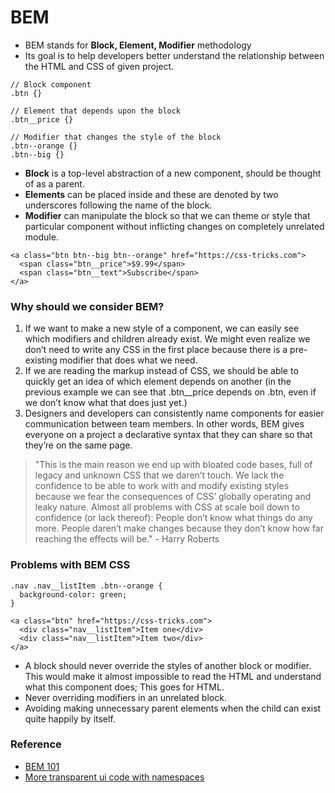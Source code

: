 # BEM

- BEM stands for **Block, Element, Modifier** methodology
- Its goal is to help developers better understand the relationship between the HTML and CSS of given project.

```
// Block component
.btn {}

// Element that depends upon the block
.btn__price {}

// Modifier that changes the style of the block
.btn--orange {}
.btn--big {}
```

- **Block** is a top-level abstraction of a new component, should be thought of as a parent.
- **Elements** can be placed inside and these are denoted by two underscores following the name of the block.
- **Modifier** can manipulate the block so that we can theme or style that particular component without inflicting changes on completely unrelated module.

```
<a class="btn btn--big btn--orange" href="https://css-tricks.com">
  <span class="btn__price">$9.99</span>
  <span class="btn__text">Subscribe</span>
</a>
```

### Why should we consider BEM?

1. If we want to make a new style of a component, we can easily see which modifiers and children already exist. We might even realize we don’t need to write any CSS in the first place because there is a pre-existing modifier that does what we need.
2. If we are reading the markup instead of CSS, we should be able to quickly get an idea of which element depends on another (in the previous example we can see that .btn\_\_price depends on .btn, even if we don’t know what that does just yet.)
3. Designers and developers can consistently name components for easier communication between team members. In other words, BEM gives everyone on a project a declarative syntax that they can share so that they’re on the same page.

> "This is the main reason we end up with bloated code bases, full of legacy and unknown CSS that we daren’t touch. We lack the confidence to be able to work with and modify existing styles because we fear the consequences of CSS’ globally operating and leaky nature. Almost all problems with CSS at scale boil down to confidence (or lack thereof): People don’t know what things do any more. People daren’t make changes because they don’t know how far reaching the effects will be." - Harry Roberts

### Problems with BEM CSS

```
.nav .nav__listItem .btn--orange {
  background-color: green;
}

<a class="btn" href="https://css-tricks.com">
  <div class="nav__listItem">Item one</div>
  <div class="nav__listItem">Item two</div>
</a>

```

- A block should never override the styles of another block or modifier. This would make it almost impossible to read the HTML and understand what this component does; This goes for HTML.
- Never overriding modifiers in an unrelated block.
- Avoiding making unnecessary parent elements when the child can exist quite happily by itself.

### Reference

- [BEM 101](https://css-tricks.com/bem-101/#:~:text=The%20Block%2C%20Element%2C%20Modifier%20methodology,CSS%20in%20a%20given%20project.)
- [More transparent ui code with namespaces](https://csswizardry.com/2015/03/more-transparent-ui-code-with-namespaces/)
